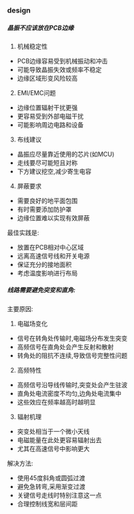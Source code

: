 ### design
##### 晶振不应该放在PCB边缘

1. 机械稳定性

- PCB边缘容易受到机械振动和冲击
- 可能导致晶振失效或频率不稳定
- 边缘区域形变风险较高

2. EMI/EMC问题

- 边缘位置辐射干扰更强
- 更容易受到外部电磁干扰
- 可能影响周边电路和设备

3. 布线建议

- 晶振应尽量靠近使用的芯片(如MCU)
- 走线要尽可能短且对称
- 下方建议挖空,减少寄生电容

4. 屏蔽要求

- 需要良好的地平面包围
- 有时需要添加防护罩
- 边缘位置难以实现有效屏蔽

最佳实践是:

- 放置在PCB相对中心区域
- 远离高速信号线和开关电源
- 保证充分的接地面积
- 考虑温度影响进行布局
##### 线路需要避免突变和直角:

主要原因:

1. 电磁场变化

- 信号在转角处传输时,电磁场分布发生突变
- 高频信号在直角处会产生反射和散射
- 转角处的阻抗不连续,导致信号完整性问题

2. 高频特性

- 高频信号沿导线传输时,突变处会产生驻波
- 直角处电流密度不均匀,边角处电流集中
- 这些效应在频率越高时越明显

3. 辐射机理

- 突变处相当于一个微小天线
- 电磁能量在此处更容易辐射出去
- 尤其在高速信号中影响更大

解决方法:

- 使用45度斜角或圆弧过渡
- 避免急转弯,采用渐变过渡
- 关键信号走线时特别注意这一点
- 合理控制线宽和层间距